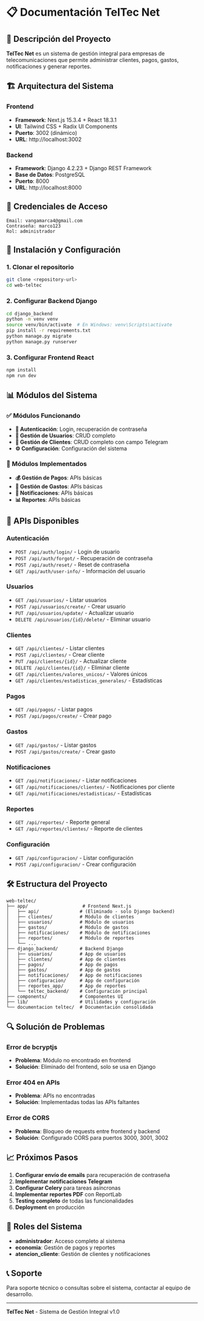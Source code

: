 # 📋 Documentación TelTec Net

## 🎯 Descripción del Proyecto

**TelTec Net** es un sistema de gestión integral para empresas de telecomunicaciones que permite administrar clientes, pagos, gastos, notificaciones y generar reportes.

## 🏗️ Arquitectura del Sistema

### Frontend
- **Framework**: Next.js 15.3.4 + React 18.3.1
- **UI**: Tailwind CSS + Radix UI Components
- **Puerto**: 3002 (dinámico)
- **URL**: http://localhost:3002

### Backend
- **Framework**: Django 4.2.23 + Django REST Framework
- **Base de Datos**: PostgreSQL
- **Puerto**: 8000
- **URL**: http://localhost:8000

## 🔐 Credenciales de Acceso

```
Email: vangamarca4@gmail.com
Contraseña: marco123
Rol: administrador
```

## 🚀 Instalación y Configuración

### 1. Clonar el repositorio
```bash
git clone <repository-url>
cd web-teltec
```

### 2. Configurar Backend Django
```bash
cd django_backend
python -m venv venv
source venv/bin/activate  # En Windows: venv\Scripts\activate
pip install -r requirements.txt
python manage.py migrate
python manage.py runserver
```

### 3. Configurar Frontend React
```bash
npm install
npm run dev
```

## 📊 Módulos del Sistema

### ✅ Módulos Funcionando
- **🔐 Autenticación**: Login, recuperación de contraseña
- **👥 Gestión de Usuarios**: CRUD completo
- **👤 Gestión de Clientes**: CRUD completo con campo Telegram
- **⚙️ Configuración**: Configuración del sistema

### 🔄 Módulos Implementados
- **💰 Gestión de Pagos**: APIs básicas
- **💸 Gestión de Gastos**: APIs básicas
- **📢 Notificaciones**: APIs básicas
- **📊 Reportes**: APIs básicas

## 🔧 APIs Disponibles

### Autenticación
- `POST /api/auth/login/` - Login de usuario
- `POST /api/auth/forgot/` - Recuperación de contraseña
- `POST /api/auth/reset/` - Reset de contraseña
- `GET /api/auth/user-info/` - Información del usuario

### Usuarios
- `GET /api/usuarios/` - Listar usuarios
- `POST /api/usuarios/create/` - Crear usuario
- `PUT /api/usuarios/update/` - Actualizar usuario
- `DELETE /api/usuarios/{id}/delete/` - Eliminar usuario

### Clientes
- `GET /api/clientes/` - Listar clientes
- `POST /api/clientes/` - Crear cliente
- `PUT /api/clientes/{id}/` - Actualizar cliente
- `DELETE /api/clientes/{id}/` - Eliminar cliente
- `GET /api/clientes/valores_unicos/` - Valores únicos
- `GET /api/clientes/estadisticas_generales/` - Estadísticas

### Pagos
- `GET /api/pagos/` - Listar pagos
- `POST /api/pagos/create/` - Crear pago

### Gastos
- `GET /api/gastos/` - Listar gastos
- `POST /api/gastos/create/` - Crear gasto

### Notificaciones
- `GET /api/notificaciones/` - Listar notificaciones
- `GET /api/notificaciones/clientes/` - Notificaciones por cliente
- `GET /api/notificaciones/estadisticas/` - Estadísticas

### Reportes
- `GET /api/reportes/` - Reporte general
- `GET /api/reportes/clientes/` - Reporte de clientes

### Configuración
- `GET /api/configuracion/` - Listar configuración
- `POST /api/configuracion/` - Crear configuración

## 🛠️ Estructura del Proyecto

```
web-teltec/
├── app/                    # Frontend Next.js
│   ├── api/               # (Eliminado - solo Django backend)
│   ├── clientes/          # Módulo de clientes
│   ├── usuarios/          # Módulo de usuarios
│   ├── gastos/            # Módulo de gastos
│   ├── notificaciones/    # Módulo de notificaciones
│   ├── reportes/          # Módulo de reportes
│   └── ...
├── django_backend/        # Backend Django
│   ├── usuarios/          # App de usuarios
│   ├── clientes/          # App de clientes
│   ├── pagos/             # App de pagos
│   ├── gastos/            # App de gastos
│   ├── notificaciones/    # App de notificaciones
│   ├── configuracion/     # App de configuración
│   ├── reportes_app/      # App de reportes
│   └── teltec_backend/    # Configuración principal
├── components/            # Componentes UI
├── lib/                   # Utilidades y configuración
└── documentacion teltec/  # Documentación consolidada
```

## 🔍 Solución de Problemas

### Error de bcryptjs
- **Problema**: Módulo no encontrado en frontend
- **Solución**: Eliminado del frontend, solo se usa en Django

### Error 404 en APIs
- **Problema**: APIs no encontradas
- **Solución**: Implementadas todas las APIs faltantes

### Error de CORS
- **Problema**: Bloqueo de requests entre frontend y backend
- **Solución**: Configurado CORS para puertos 3000, 3001, 3002

## 📈 Próximos Pasos

1. **Configurar envío de emails** para recuperación de contraseña
2. **Implementar notificaciones Telegram** 
3. **Configurar Celery** para tareas asíncronas
4. **Implementar reportes PDF** con ReportLab
5. **Testing completo** de todas las funcionalidades
6. **Deployment** en producción

## 👥 Roles del Sistema

- **administrador**: Acceso completo al sistema
- **economia**: Gestión de pagos y reportes
- **atencion_cliente**: Gestión de clientes y notificaciones

## 📞 Soporte

Para soporte técnico o consultas sobre el sistema, contactar al equipo de desarrollo.

---

**TelTec Net** - Sistema de Gestión Integral v1.0 